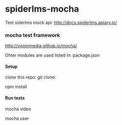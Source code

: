 # spiderlms-mocha

Test siderlms mock api:
<http://docs.spiderlms.apiary.io/>

### mocha test framework
<http://visionmedia.github.io/mocha/>

Ohter modules are used listed in: package.json

#### Setup
clone this repo: git clone:

npm install

#### Run tests
mocha video

mocha user




